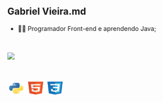 ## Gabriel Vieira.md

- 👨‍💻 Programador Front-end e aprendendo Java;

##

<div>
  <br>
  <img height="180em" src="https://github-readme-stats.vercel.app/api/top-langs/?username=gabrielvieira07&layout=compact&langs_count=16&theme=highcontrast"/>
</div>

  ##

<div style="display: inline_block"><br>
  <img align="center" alt="Python" height="30" width="40" src="https://raw.githubusercontent.com/devicons/devicon/master/icons/python/python-original.svg">
  <img align="center" alt="HTML" height="30" width="40" src="https://raw.githubusercontent.com/devicons/devicon/master/icons/html5/html5-original.svg">
  <img align="center" alt="CSS" height="30" width="40" src="https://raw.githubusercontent.com/devicons/devicon/master/icons/css3/css3-original.svg">
</div>
